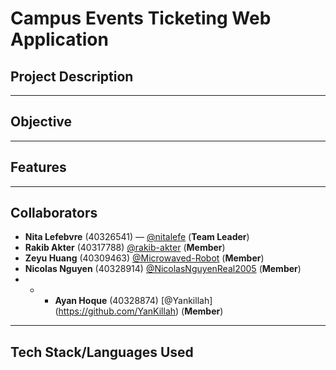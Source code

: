 # Campus Events Ticketing Web Application
## Project Description

---
## Objective

---
## Features

---
## Collaborators
- **Nita Lefebvre** (40326541) — [@nitalefe](https://github.com/nitalefe) (**Team Leader**)
- **Rakib Akter** (40317788) [@rakib-akter](https://github.com/rakib-akter) (**Member**)
- **Zeyu Huang** (40309463) [@Microwaved-Robot](https://github.com/Microwaved-Robot) (**Member**)
- **Nicolas Nguyen** (40328914) [@NicolasNguyenReal2005](https://github.com/NicolasNguyenReal2005) (**Member**)
- - - **Ayan Hoque** (40328874) [@Yankillah] (https://github.com/YanKillah) (**Member**)

---
## Tech Stack/Languages Used
